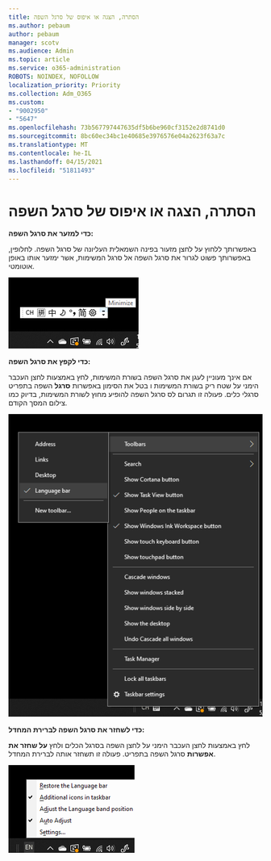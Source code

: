 ```yaml
---
title: הסתרה, הצגה או איפוס של סרגל השפה
ms.author: pebaum
author: pebaum
manager: scotv
ms.audience: Admin
ms.topic: article
ms.service: o365-administration
ROBOTS: NOINDEX, NOFOLLOW
localization_priority: Priority
ms.collection: Adm_O365
ms.custom:
- "9002950"
- "5647"
ms.openlocfilehash: 73b567797447635df5b6be960cf3152e2d8741d0
ms.sourcegitcommit: 8bc60ec34bc1e40685e3976576e04a2623f63a7c
ms.translationtype: MT
ms.contentlocale: he-IL
ms.lasthandoff: 04/15/2021
ms.locfileid: "51811493"
---
```

# <a name="hide-display-or-reset-the-language-bar"></a>הסתרה, הצגה או איפוס של סרגל השפה

**כדי למזער את סרגל השפה:**

באפשרותך ללחוץ על לחצן מזעור בפינה השמאלית העליונה של סרגל השפה. לחלופין, באפשרותך פשוט לגרור את סרגל השפה אל סרגל המשימות, אשר ימזער אותו באופן אוטומטי.

![מזעור סרגל השפה](media/minimize-language-bar.png)

**כדי לקפץ את סרגל השפה:**

אם אינך מעוניין לעגן את סרגל השפה בשורת המשימות, לחץ באמצעות לחצן העכבר הימני על שטח ריק בשורת המשימות ו בטל את הסימון באפשרות **סרגל** השפה בתפריט סרגלי כלים. פעולה זו תגרום לס סרגל השפה להופיע מחוץ לשורת המשימות, בדיוק כמו צילום המסך הקודם.

![סרגל השפה המוקפץ](media/pop-out-language-bar.png)

**כדי לשחזר את סרגל השפה לברירת המחדל:**

לחץ באמצעות לחצן העכבר הימני על לחצן השפה בסרגל הכלים ולחץ **על שחזר את אפשרות** סרגל השפה בתפריט. פעולה זו תשחזר אותה לברירת המחדל.

![שחזור סרגל השפה](media/restore-language-bar.png)
